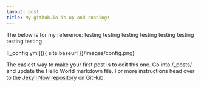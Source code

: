 ```yaml
---
layout: post
title: My github.io is up and running!
---
```


The below is for my reference:
testing
testing
testing
testing
testing
testing
testing
testing

![_config.yml]({{ site.baseurl }}/images/config.png)

The easiest way to make your first post is to edit this one. Go into /_posts/ and update the Hello World markdown file. For more instructions head over to the [Jekyll Now repository](https://github.com/barryclark/jekyll-now) on GitHub.
